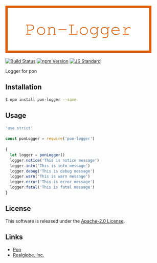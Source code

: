  <img src="assets/images/pon-logger-banner.png" alt="Title Banner"
                    height="148"
                    style="height:148px"
/>


<!---
This file is generated by ape-tmpl. Do not update manually.
--->

<!-- Badge Start -->
<a name="badges"></a>

[![Build Status][bd_travis_shield_url]][bd_travis_url]
[![npm Version][bd_npm_shield_url]][bd_npm_url]
[![JS Standard][bd_standard_shield_url]][bd_standard_url]

[bd_repo_url]: https://github.com/realglobe-Inc/pon-logger
[bd_travis_url]: http://travis-ci.org/realglobe-Inc/pon-logger
[bd_travis_shield_url]: http://img.shields.io/travis/realglobe-Inc/pon-logger.svg?style=flat
[bd_travis_com_url]: http://travis-ci.com/realglobe-Inc/pon-logger
[bd_travis_com_shield_url]: https://api.travis-ci.com/realglobe-Inc/pon-logger.svg?token=
[bd_license_url]: https://github.com/realglobe-Inc/pon-logger/blob/master/LICENSE
[bd_codeclimate_url]: http://codeclimate.com/github/realglobe-Inc/pon-logger
[bd_codeclimate_shield_url]: http://img.shields.io/codeclimate/github/realglobe-Inc/pon-logger.svg?style=flat
[bd_codeclimate_coverage_shield_url]: http://img.shields.io/codeclimate/coverage/github/realglobe-Inc/pon-logger.svg?style=flat
[bd_gemnasium_url]: https://gemnasium.com/realglobe-Inc/pon-logger
[bd_gemnasium_shield_url]: https://gemnasium.com/realglobe-Inc/pon-logger.svg
[bd_npm_url]: http://www.npmjs.org/package/pon-logger
[bd_npm_shield_url]: http://img.shields.io/npm/v/pon-logger.svg?style=flat
[bd_standard_url]: http://standardjs.com/
[bd_standard_shield_url]: https://img.shields.io/badge/code%20style-standard-brightgreen.svg

<!-- Badge End -->


<!-- Description Start -->
<a name="description"></a>

Logger for pon

<!-- Description End -->


<!-- Overview Start -->
<a name="overview"></a>



<!-- Overview End -->


<!-- Sections Start -->
<a name="sections"></a>

<!-- Section from "doc/guides/01.Installation.md.hbs" Start -->

<a name="section-doc-guides-01-installation-md"></a>

Installation
-----

```bash
$ npm install pon-logger --save
```


<!-- Section from "doc/guides/01.Installation.md.hbs" End -->

<!-- Section from "doc/guides/02.Usage.md.hbs" Start -->

<a name="section-doc-guides-02-usage-md"></a>

Usage
---------

```javascript
'use strict'

const ponLogger = require('pon-logger')

{
  let logger = ponLogger()
  logger.notice('This is notice message')
  logger.info('This is info message')
  logger.debug('This is debug message')
  logger.warn('This is warn message')
  logger.error('This is error message')
  logger.fatal('This is fatal message')
}

```


<!-- Section from "doc/guides/02.Usage.md.hbs" End -->


<!-- Sections Start -->


<!-- LICENSE Start -->
<a name="license"></a>

License
-------
This software is released under the [Apache-2.0 License](https://github.com/realglobe-Inc/pon-logger/blob/master/LICENSE).

<!-- LICENSE End -->


<!-- Links Start -->
<a name="links"></a>

Links
------

+ [Pon][pon_url]
+ [Realglobe, Inc.][realglobe,_inc__url]

[pon_url]: https://github.com/realglobe-Inc/pon
[realglobe,_inc__url]: http://realglobe.jp

<!-- Links End -->
